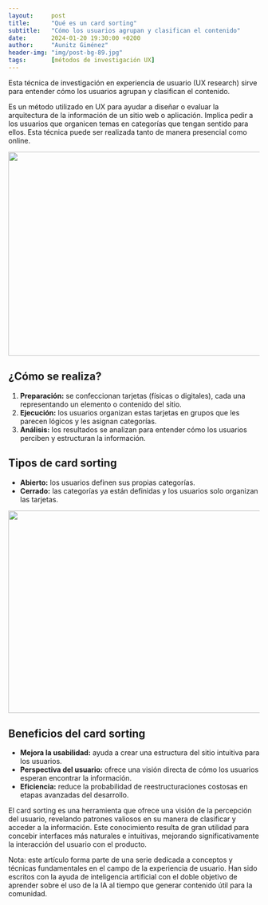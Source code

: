 ```yaml
---
layout:     post
title:      "Qué es un card sorting"
subtitle:   "Cómo los usuarios agrupan y clasifican el contenido"
date:       2024-01-20 19:30:00 +0200
author:     "Aunitz Giménez"
header-img: "img/post-bg-89.jpg"
tags:       [métodos de investigación UX]
---
```


<p>Esta técnica de investigación en experiencia de usuario (UX research) sirve para entender cómo los usuarios agrupan y clasifican el contenido.</p>

<p>Es un método utilizado en UX para ayudar a diseñar o evaluar la arquitectura de la información de un sitio web o aplicación. Implica pedir a los usuarios que organicen temas en categorías que tengan sentido para ellos. Esta técnica puede ser realizada tanto de manera presencial como online.</p>

<p><img src="{{ site.baseurl }}/img/que-es-un-card-sorting-01.jpg" loading="lazy" alt="" width="720" height="409"></p>

<h2>¿Cómo se realiza?</h2>

<ol>
	<li><strong>Preparación:</strong> se confeccionan tarjetas (físicas o digitales), cada una representando un elemento o contenido del sitio.</li>
	<li><strong>Ejecución:</strong> los usuarios organizan estas tarjetas en grupos que les parecen lógicos y les asignan categorías.</li>
	<li><strong>Análisis:</strong> los resultados se analizan para entender cómo los usuarios perciben y estructuran la información.</li>
</ol>

<h2>Tipos de card sorting</h2>

<ul>
	<li><strong>Abierto:</strong> los usuarios definen sus propias categorías.</li>
	<li><strong>Cerrado:</strong> las categorías ya están definidas y los usuarios solo organizan las tarjetas.</li>
</ul>

<p><img src="{{ site.baseurl }}/img/que-es-un-card-sorting-02.jpg" loading="lazy" alt="" width="720" height="406"></p>

<h2>Beneficios del card sorting</h2>

<ul>
	<li><strong>Mejora la usabilidad:</strong> ayuda a crear una estructura del sitio intuitiva para los usuarios.</li>
	<li><strong>Perspectiva del usuario:</strong> ofrece una visión directa de cómo los usuarios esperan encontrar la información.</li>
	<li><strong>Eficiencia:</strong> reduce la probabilidad de reestructuraciones costosas en etapas avanzadas del desarrollo.</li>
</ul>

<p>El card sorting es una herramienta que ofrece una visión de la percepción del usuario, revelando patrones valiosos en su manera de clasificar y acceder a la información. Este conocimiento resulta de gran utilidad para concebir interfaces más naturales e intuitivas, mejorando significativamente la interacción del usuario con el producto.</p>

<p class="small">Nota: este artículo forma parte de una serie dedicada a conceptos y técnicas fundamentales en el campo de la experiencia de usuario. Han sido escritos con la ayuda de inteligencia artificial con el doble objetivo de aprender sobre el uso de la IA al tiempo que generar contenido útil para la comunidad.</p>